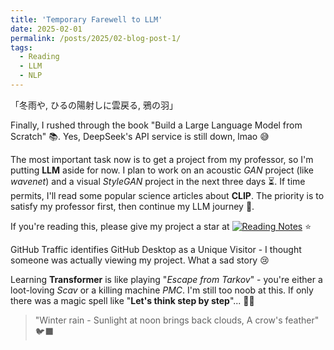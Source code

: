```yaml
---
title: 'Temporary Farewell to LLM'
date: 2025-02-01
permalink: /posts/2025/02-blog-post-1/
tags:
  - Reading
  - LLM
  - NLP
---
```


「冬雨や, ひるの陽射しに雲戻る, 鴉の羽」

Finally, I rushed through the book "Build a Large Language Model from Scratch" 📚. Yes, DeepSeek's API service is still down, lmao 😅

The most important task now is to get a project from my professor, so I'm putting **LLM** aside for now. I plan to work on an acoustic *GAN* project (like _wavenet_) and a visual *StyleGAN* project in the next three days ⏳. If time permits, I'll read some popular science articles about **CLIP**. The priority is to satisfy my professor first, then continue my LLM journey 🎯.

If you're reading this, please give my project a star at [![Reading Notes](https://img.shields.io/github/stars/5z2j0y/Reading-Notes?style=social)](https://github.com/5z2j0y/Reading-Notes) ⭐

GitHub Traffic identifies GitHub Desktop as a Unique Visitor - I thought someone was actually viewing my project. What a sad story 😢

Learning **Transformer** is like playing "_Escape from Tarkov_" - you're either a loot-loving *Scav* or a killing machine *PMC*. I'm still too noob at this. If only there was a magic spell like "**Let's think step by step**"... 🧙‍♂️

> "Winter rain - 
  Sunlight at noon brings back clouds,
    A crow's feather" 🐦‍⬛️
